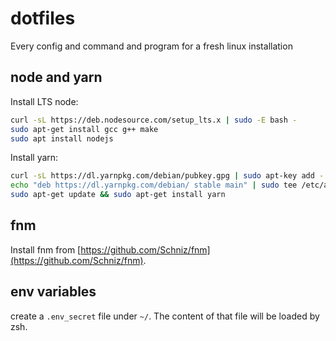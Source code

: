 # dotfiles
Every config and command and program for a fresh linux installation


## node and yarn

Install LTS node:

```bash
curl -sL https://deb.nodesource.com/setup_lts.x | sudo -E bash -
sudo apt-get install gcc g++ make
sudo apt install nodejs
```

Install yarn:

```bash
curl -sL https://dl.yarnpkg.com/debian/pubkey.gpg | sudo apt-key add -
echo "deb https://dl.yarnpkg.com/debian/ stable main" | sudo tee /etc/apt/sources.list.d/yarn.list
sudo apt-get update && sudo apt-get install yarn
```

## fnm

Install fnm from [https://github.com/Schniz/fnm](https://github.com/Schniz/fnm).


## env variables

create a `.env_secret` file under `~/`. The content of that file will be loaded by zsh.